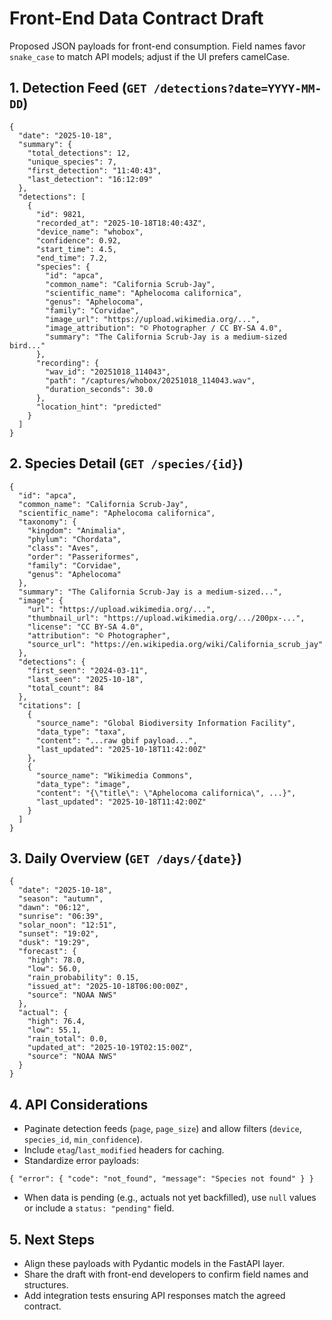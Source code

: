 # Front-End Data Contract Draft

Proposed JSON payloads for front-end consumption. Field names favor `snake_case` to match API models; adjust if the UI prefers camelCase.

## 1. Detection Feed (`GET /detections?date=YYYY-MM-DD`)
```json5
{
  "date": "2025-10-18",
  "summary": {
    "total_detections": 12,
    "unique_species": 7,
    "first_detection": "11:40:43",
    "last_detection": "16:12:09"
  },
  "detections": [
    {
      "id": 9821,
      "recorded_at": "2025-10-18T18:40:43Z",
      "device_name": "whobox",
      "confidence": 0.92,
      "start_time": 4.5,
      "end_time": 7.2,
      "species": {
        "id": "apca",
        "common_name": "California Scrub-Jay",
        "scientific_name": "Aphelocoma californica",
        "genus": "Aphelocoma",
        "family": "Corvidae",
        "image_url": "https://upload.wikimedia.org/...",
        "image_attribution": "© Photographer / CC BY-SA 4.0",
        "summary": "The California Scrub-Jay is a medium-sized bird..."
      },
      "recording": {
        "wav_id": "20251018_114043",
        "path": "/captures/whobox/20251018_114043.wav",
        "duration_seconds": 30.0
      },
      "location_hint": "predicted"
    }
  ]
}
```

## 2. Species Detail (`GET /species/{id}`)
```json5
{
  "id": "apca",
  "common_name": "California Scrub-Jay",
  "scientific_name": "Aphelocoma californica",
  "taxonomy": {
    "kingdom": "Animalia",
    "phylum": "Chordata",
    "class": "Aves",
    "order": "Passeriformes",
    "family": "Corvidae",
    "genus": "Aphelocoma"
  },
  "summary": "The California Scrub-Jay is a medium-sized...",
  "image": {
    "url": "https://upload.wikimedia.org/...",
    "thumbnail_url": "https://upload.wikimedia.org/.../200px-...",
    "license": "CC BY-SA 4.0",
    "attribution": "© Photographer",
    "source_url": "https://en.wikipedia.org/wiki/California_scrub_jay"
  },
  "detections": {
    "first_seen": "2024-03-11",
    "last_seen": "2025-10-18",
    "total_count": 84
  },
  "citations": [
    {
      "source_name": "Global Biodiversity Information Facility",
      "data_type": "taxa",
      "content": "...raw gbif payload...",
      "last_updated": "2025-10-18T11:42:00Z"
    },
    {
      "source_name": "Wikimedia Commons",
      "data_type": "image",
      "content": "{\"title\": \"Aphelocoma californica\", ...}",
      "last_updated": "2025-10-18T11:42:00Z"
    }
  ]
}
```

## 3. Daily Overview (`GET /days/{date}`)
```json5
{
  "date": "2025-10-18",
  "season": "autumn",
  "dawn": "06:12",
  "sunrise": "06:39",
  "solar_noon": "12:51",
  "sunset": "19:02",
  "dusk": "19:29",
  "forecast": {
    "high": 78.0,
    "low": 56.0,
    "rain_probability": 0.15,
    "issued_at": "2025-10-18T06:00:00Z",
    "source": "NOAA NWS"
  },
  "actual": {
    "high": 76.4,
    "low": 55.1,
    "rain_total": 0.0,
    "updated_at": "2025-10-19T02:15:00Z",
    "source": "NOAA NWS"
  }
}
```

## 4. API Considerations
- Paginate detection feeds (`page`, `page_size`) and allow filters (`device`, `species_id`, `min_confidence`).
- Include `etag`/`last_modified` headers for caching.
- Standardize error payloads:
```json5
{ "error": { "code": "not_found", "message": "Species not found" } }
```
- When data is pending (e.g., actuals not yet backfilled), use `null` values or include a `status: "pending"` field.

## 5. Next Steps
- Align these payloads with Pydantic models in the FastAPI layer.
- Share the draft with front-end developers to confirm field names and structures.
- Add integration tests ensuring API responses match the agreed contract.
